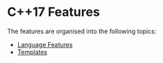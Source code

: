 # C++17 Features
The features are organised into the following topics:

- [Language Features](./language/README.md)
- [Templates](./templates/README.md)
